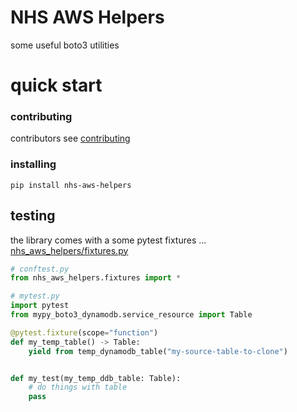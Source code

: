 # NHS AWS Helpers

some useful boto3 utilities

# quick start

### contributing
contributors see [contributing](CONTRIBUTING.md)

### installing
```shell
pip install nhs-aws-helpers
```

## testing

the library comes with a some pytest  fixtures ... [nhs_aws_helpers/fixtures.py](nhs_aws_helpers/fixtures.py)


```python
# conftest.py
from nhs_aws_helpers.fixtures import *

# mytest.py
import pytest
from mypy_boto3_dynamodb.service_resource import Table

@pytest.fixture(scope="function")
def my_temp_table() -> Table:
    yield from temp_dynamodb_table("my-source-table-to-clone")


def my_test(my_temp_ddb_table: Table):
    # do things with table
    pass

```
